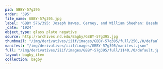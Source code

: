 ```yaml
---
pid: GBBY-57g395
order: '395'
file_name: GBBY-57g395.jpg
label: 'GBBY 57G/395: Joseph Dawes, Cerney, and William Sheehan: Baseball - 1924'
_date: '1924'
object_type: glass plate negative
source: http://archives.nd.edu/Bagby/GBBY-57g395.jpg
thumbnail: "/img/derivatives/iiif/images/GBBY-57g395/full/250,/0/default.jpg"
manifest: "/img/derivatives/iiif/images/GBBY-57g395/manifest.json"
full: "/img/derivatives/iiif/images/GBBY-57g395/full/1140,/0/default.jpg"
layout: bagby_item
collection: bagby
---
```

